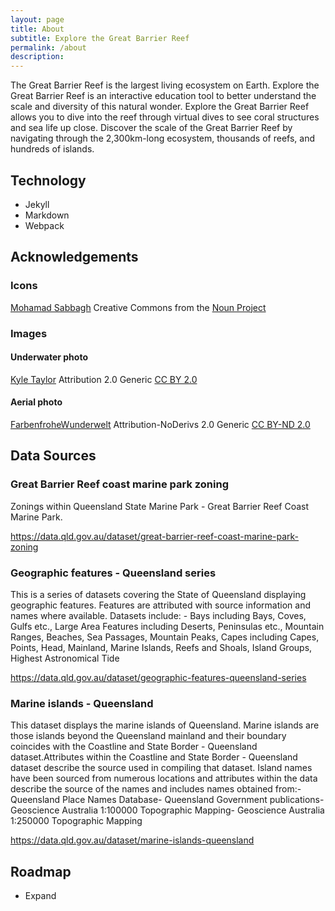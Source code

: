 ```yaml
---
layout: page
title: About
subtitle: Explore the Great Barrier Reef
permalink: /about
description: 
---
```


The Great Barrier Reef is the largest living ecosystem on Earth. Explore the Great Barrier Reef is an interactive education tool to better understand the scale and diversity of this natural wonder. Explore the Great Barrier Reef allows you to dive into the reef through virtual dives to see coral structures and sea life up close. Discover the scale of the Great Barrier Reef by navigating through the 2,300km-long ecosystem, thousands of reefs, and hundreds of islands.

## Technology

* Jekyll
* Markdown
* Webpack

## Acknowledgements

### Icons

[Mohamad Sabbagh](https://thenounproject.com/Jetro/) Creative Commons from the [Noun Project](https://thenounproject.com/Msabbagh/collection/the-sea/?oq=reef&cidx=0&i=97733)

### Images

#### Underwater photo

[Kyle Taylor](https://www.flickr.com/photos/kyletaylor/) Attribution 2.0 Generic [CC BY 2.0](https://creativecommons.org/licenses/by/2.0/) 

#### Aerial photo

[FarbenfroheWunderwelt](https://www.flickr.com/photos/farbenfrohewunderwelt/) Attribution-NoDerivs 2.0 Generic [CC BY-ND 2.0](https://creativecommons.org/licenses/by-nd/2.0/) 

## Data Sources

### Great Barrier Reef coast marine park zoning

Zonings within Queensland State Marine Park - Great Barrier Reef Coast Marine Park.

<https://data.qld.gov.au/dataset/great-barrier-reef-coast-marine-park-zoning>

### Geographic features - Queensland series

This is a series of datasets covering the State of Queensland displaying geographic features. Features are attributed with source information and names where available. Datasets include: - Bays including Bays, Coves, Gulfs etc., Large Area Features including Deserts, Peninsulas etc., Mountain Ranges, Beaches, Sea Passages, Mountain Peaks, Capes including Capes, Points, Head, Mainland, Marine Islands, Reefs and Shoals, Island Groups, Highest Astronomical Tide

<https://data.qld.gov.au/dataset/geographic-features-queensland-series>

### Marine islands - Queensland

This dataset displays the marine islands of Queensland. Marine islands are those islands beyond the Queensland mainland and their boundary coincides with the Coastline and State Border - Queensland dataset.Attributes within the Coastline and State Border - Queensland dataset describe the source used in compiling that dataset. Island names have been sourced from numerous locations and attributes within the data describe the source of the names and includes names obtained from:- Queensland Place Names Database- Queensland Government publications- Geoscience Australia 1:100000 Topographic Mapping- Geoscience Australia 1:250000 Topographic Mapping

<https://data.qld.gov.au/dataset/marine-islands-queensland>

## Roadmap

* Expand